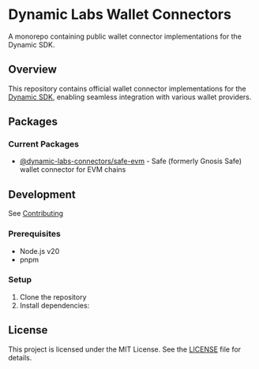 # Dynamic Labs Wallet Connectors

A monorepo containing public wallet connector implementations for the Dynamic SDK.

## Overview

This repository contains official wallet connector implementations for the [Dynamic SDK](https://docs.dynamic.xyz), enabling seamless integration with various wallet providers.

## Packages

### Current Packages

- [@dynamic-labs-connectors/safe-evm](packages/@dynamic-labs-connectors/safe-evm/README.md) - Safe (formerly Gnosis Safe) wallet connector for EVM chains

## Development
See [Contributing](CONTRIBUTING.md)

### Prerequisites

- Node.js v20
- pnpm

### Setup

1. Clone the repository
2. Install dependencies:

## License

This project is licensed under the MIT License. See the [LICENSE](LICENSE) file for details.
